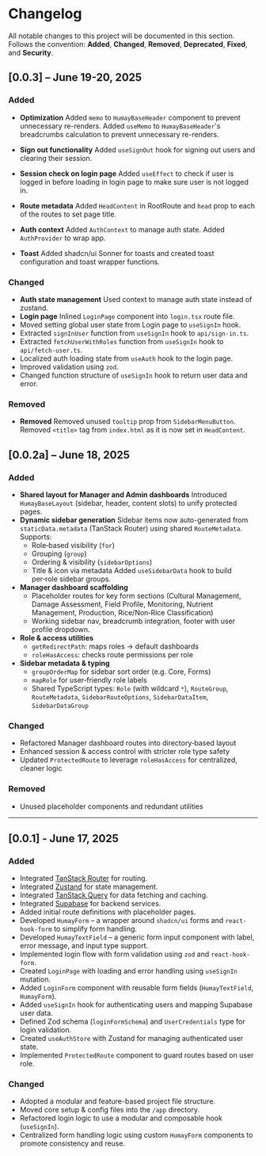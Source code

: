 # Changelog

All notable changes to this project will be documented in this section. Follows the convention: **Added**, **Changed**, **Removed**, **Deprecated**, **Fixed**, and **Security**.

## [0.0.3] – June 19-20, 2025

### Added

- **Optimization**
  Added `memo` to `HumayBaseHeader` component to prevent unnecessary re-renders.
  Added `useMemo` to `HumayBaseHeader`'s breadcrumbs calculation to prevent unnecessary re-renders.

- **Sign out functionality**
  Added `useSignOut` hook for signing out users and clearing their session.
- **Session check on login page**
  Added `useEffect` to check if user is logged in before loading in login page to make sure user is not logged in.
- **Route metadata**
  Added `HeadContent` in RootRoute and `head` prop to each of the routes to set page title.
- **Auth context**
  Added `AuthContext` to manage auth state. Added `AuthProvider` to wrap app.
- **Toast**
  Added shadcn/ui Sonner for toasts and created toast configuration and toast wrapper functions.

### Changed

- **Auth state management**
  Used context to manage auth state instead of zustand.
- **Login page**
  Inlined `LoginPage` component into `login.tsx` route file.
- Moved setting global user state from Login page to `useSignIn` hook.
- Extracted `signInUser` function from `useSignIn` hook to `api/sign-in.ts`.
- Extracted `fetchUserWithRoles` function from `useSignIn` hook to `api/fetch-user.ts`.
- Localized auth loading state from `useAuth` hook to the login page.
- Improved validation using `zod`.
- Changed function structure of `useSignIn` hook to return user data and error.

### Removed

- **Removed**
  Removed unused `tooltip` prop from `SidebarMenuButton`.
  Removed `<title>` tag from `index.html` as it is now set in `HeadContent`.

## [0.0.2a] – June 18, 2025

### Added

- **Shared layout for Manager and Admin dashboards**
  Introduced `HumayBaseLayout` (sidebar, header, content slots) to unify protected pages.
- **Dynamic sidebar generation**
  Sidebar items now auto-generated from `staticData.metadata` (TanStack Router) using shared `RouteMetadata`. Supports:
  - Role‑based visibility (`for`)
  - Grouping (`group`)
  - Ordering & visibility (`sidebarOptions`)
  - Title & icon via metadata
    Added `useSidebarData` hook to build per‑role sidebar groups.
- **Manager dashboard scaffolding**
  - Placeholder routes for key form sections (Cultural Management, Damage Assessment, Field Profile, Monitoring, Nutrient Management, Production, Rice/Non‑Rice Classification)
  - Working sidebar nav, breadcrumb integration, footer with user profile dropdown.
- **Role & access utilities**
  - `getRedirectPath`: maps roles → default dashboards
  - `roleHasAccess`: checks route permissions per role
- **Sidebar metadata & typing**
  - `groupOrderMap` for sidebar sort order (e.g. Core, Forms)
  - `mapRole` for user‑friendly role labels
  - Shared TypeScript types: `Role` (with wildcard `*`), `RouteGroup`, `RouteMetadata`, `SidebarRouteOptions`, `SidebarDataItem`, `SidebarDataGroup`

### Changed

- Refactored Manager dashboard routes into directory‑based layout
- Enhanced session & access control with stricter role type safety
- Updated `ProtectedRoute` to leverage `roleHasAccess` for centralized, cleaner logic

### Removed

- Unused placeholder components and redundant utilities

---

## [0.0.1] - June 17, 2025

### Added

- Integrated [TanStack Router](https://tanstack.com/router/latest) for routing.
- Integrated [Zustand](https://zustand-demo.pmnd.rs/) for state management.
- Integrated [TanStack Query](https://tanstack.com/query/latest) for data fetching and caching.
- Integrated [Supabase](https://supabase.com/dashboard/) for backend services.
- Added initial route definitions with placeholder pages.
- Developed `HumayForm` – a wrapper around `shadcn/ui` forms and `react-hook-form` to simplify form handling.
- Developed `HumayTextField` – a generic form input component with label, error message, and input type support.
- Implemented login flow with form validation using `zod` and `react-hook-form`.
- Created `LoginPage` with loading and error handling using `useSignIn` mutation.
- Added `LoginForm` component with reusable form fields (`HumayTextField`, `HumayForm`).
- Added `useSignIn` hook for authenticating users and mapping Supabase user data.
- Defined Zod schema (`loginFormSchema`) and `UserCredentials` type for login validation.
- Created `useAuthStore` with Zustand for managing authenticated user state.
- Implemented `ProtectedRoute` component to guard routes based on user role.

### Changed

- Adopted a modular and feature-based project file structure.
- Moved core setup & config files into the `/app` directory.
- Refactored login logic to use a modular and composable hook (`useSignIn`).
- Centralized form handling logic using custom `HumayForm` components to promote consistency and reuse.
